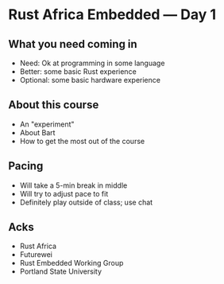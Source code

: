 # Rust Africa Embedded — Day 1

## What you need coming in

* Need: Ok at programming in some language
* Better: some basic Rust experience
* Optional: some basic hardware experience

## About this course

* An "experiment"
* About Bart
* How to get the most out of the course

## Pacing

* Will take a 5-min break in middle
* Will try to adjust pace to fit
* Definitely play outside of class; use chat

## Acks

* Rust Africa
* Futurewei
* Rust Embedded Working Group
* Portland State University

